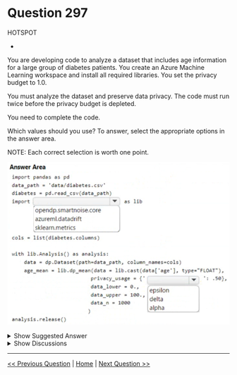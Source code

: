 # Question 297

HOTSPOT

-

You are developing code to analyze a dataset that includes age information for a large group of diabetes patients. You create an Azure Machine Learning workspace and install all required libraries. You set the privacy budget to 1.0.

You must analyze the dataset and preserve data privacy. The code must run twice before the privacy budget is depleted.

You need to complete the code.

Which values should you use? To answer, select the appropriate options in the answer area.

NOTE: Each correct selection is worth one point.

![Question Image](../images/q297_q_image416.png)

<details>
  <summary>Show Suggested Answer</summary>

<img src="../images/q297_ans_0_image417.png" alt="Answer Image"><br>

</details>

<details>
  <summary>Show Discussions</summary>

<blockquote><p><strong>Mikku123</strong> <code>(Tue 06 Aug 2024 03:48)</code> - <em>Upvotes: 2</em></p><p>correct!</p></blockquote>

</details>

---

[<< Previous Question](question_296.md) | [Home](../index.md) | [Next Question >>](question_298.md)
